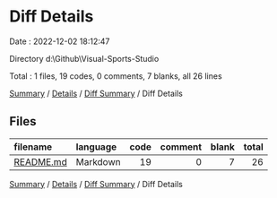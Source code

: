 # Diff Details

Date : 2022-12-02 18:12:47

Directory d:\\Github\\Visual-Sports-Studio

Total : 1 files,  19 codes, 0 comments, 7 blanks, all 26 lines

[Summary](results.md) / [Details](details.md) / [Diff Summary](diff.md) / Diff Details

## Files
| filename | language | code | comment | blank | total |
| :--- | :--- | ---: | ---: | ---: | ---: |
| [README.md](/README.md) | Markdown | 19 | 0 | 7 | 26 |

[Summary](results.md) / [Details](details.md) / [Diff Summary](diff.md) / Diff Details